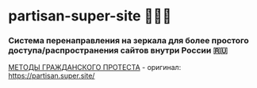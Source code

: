 # partisan-super-site :white_heart::blue_heart::white_heart:
### Система перенаправления на зеркала для более простого доступа/распространения сайтов внутри России :ru:
[МЕТОДЫ ГРАЖДАНСКОГО ПРОТЕСТА](https://tinyurl.com/fckwar) - оригинал: https://partisan.super.site/
